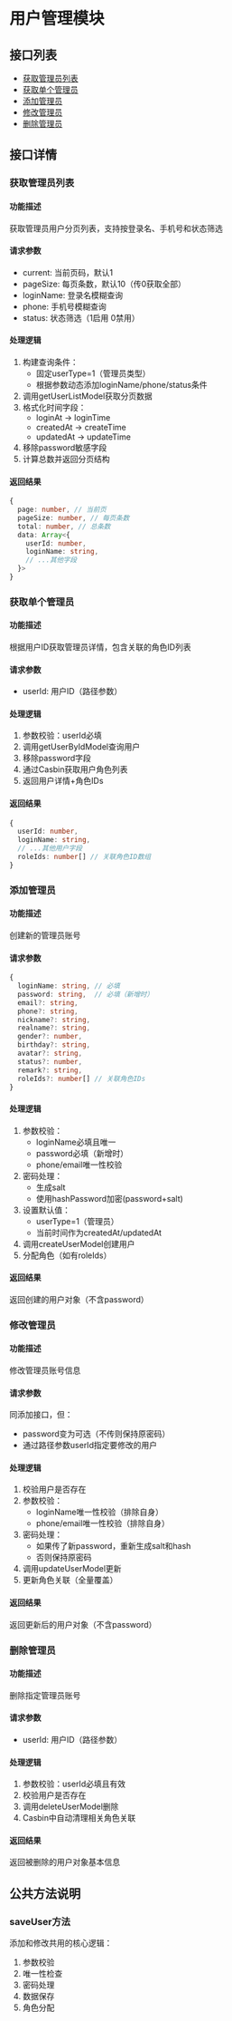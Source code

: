 # 用户管理模块

## 接口列表
- [获取管理员列表](#获取管理员列表)
- [获取单个管理员](#获取单个管理员)  
- [添加管理员](#添加管理员)
- [修改管理员](#修改管理员)
- [删除管理员](#删除管理员)

## 接口详情

### 获取管理员列表
#### 功能描述
获取管理员用户分页列表，支持按登录名、手机号和状态筛选

#### 请求参数
- current: 当前页码，默认1
- pageSize: 每页条数，默认10（传0获取全部）
- loginName: 登录名模糊查询
- phone: 手机号模糊查询  
- status: 状态筛选（1启用 0禁用）

#### 处理逻辑
1. 构建查询条件：
   - 固定userType=1（管理员类型）
   - 根据参数动态添加loginName/phone/status条件
2. 调用getUserListModel获取分页数据
3. 格式化时间字段：
   - loginAt → loginTime
   - createdAt → createTime  
   - updatedAt → updateTime
4. 移除password敏感字段
5. 计算总数并返回分页结构

#### 返回结果
```typescript
{
  page: number, // 当前页
  pageSize: number, // 每页条数
  total: number, // 总条数
  data: Array<{
    userId: number,
    loginName: string,
    // ...其他字段
  }>
}
```

### 获取单个管理员
#### 功能描述
根据用户ID获取管理员详情，包含关联的角色ID列表

#### 请求参数
- userId: 用户ID（路径参数）

#### 处理逻辑  
1. 参数校验：userId必填
2. 调用getUserByIdModel查询用户
3. 移除password字段
4. 通过Casbin获取用户角色列表
5. 返回用户详情+角色IDs

#### 返回结果
```typescript
{
  userId: number,
  loginName: string,
  // ...其他用户字段
  roleIds: number[] // 关联角色ID数组
}
```

### 添加管理员
#### 功能描述
创建新的管理员账号

#### 请求参数
```typescript
{
  loginName: string, // 必填
  password: string,  // 必填（新增时）
  email?: string,
  phone?: string,
  nickname?: string,
  realname?: string, 
  gender?: number,
  birthday?: string,
  avatar?: string,
  status?: number,
  remark?: string,
  roleIds?: number[] // 关联角色IDs
}
```

#### 处理逻辑
1. 参数校验：
   - loginName必填且唯一
   - password必填（新增时）
   - phone/email唯一性校验
2. 密码处理：
   - 生成salt
   - 使用hashPassword加密(password+salt)
3. 设置默认值：
   - userType=1（管理员）
   - 当前时间作为createdAt/updatedAt
4. 调用createUserModel创建用户
5. 分配角色（如有roleIds）

#### 返回结果
返回创建的用户对象（不含password）

### 修改管理员
#### 功能描述
修改管理员账号信息

#### 请求参数
同添加接口，但：
- password变为可选（不传则保持原密码）
- 通过路径参数userId指定要修改的用户

#### 处理逻辑  
1. 校验用户是否存在
2. 参数校验：
   - loginName唯一性校验（排除自身）
   - phone/email唯一性校验（排除自身）
3. 密码处理：
   - 如果传了新password，重新生成salt和hash
   - 否则保持原密码
4. 调用updateUserModel更新
5. 更新角色关联（全量覆盖）

#### 返回结果
返回更新后的用户对象（不含password）

### 删除管理员
#### 功能描述
删除指定管理员账号

#### 请求参数
- userId: 用户ID（路径参数）

#### 处理逻辑
1. 参数校验：userId必填且有效
2. 校验用户是否存在  
3. 调用deleteUserModel删除
4. Casbin中自动清理相关角色关联

#### 返回结果
返回被删除的用户对象基本信息

## 公共方法说明

### saveUser方法
添加和修改共用的核心逻辑：
1. 参数校验
2. 唯一性检查
3. 密码处理
4. 数据保存
5. 角色分配
